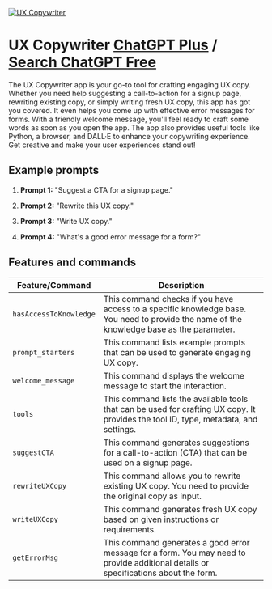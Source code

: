
[![UX Copywriter](https://files.oaiusercontent.com/file-RufwDY7T6byKcnne4jNIGBOj?se=2123-10-16T23%3A59%3A25Z&sp=r&sv=2021-08-06&sr=b&rscc=max-age%3D31536000%2C%20immutable&rscd=attachment%3B%20filename%3Dd9d9157d-cf46-4668-864b-0da078160dbd.png&sig=YwseomiMrqOPERJCX08wLcT7Ut8wVpVbO6Nf5rh4/o8%3D)](https://chat.openai.com/g/g-4VqF5ooPe-ux-copywriter)

# UX Copywriter [ChatGPT Plus](https://chat.openai.com/g/g-4VqF5ooPe-ux-copywriter) / [Search ChatGPT Free](https://gptcall.net/index.html#/?search=UX%20Copywriter)

The UX Copywriter app is your go-to tool for crafting engaging UX copy. Whether you need help suggesting a call-to-action for a signup page, rewriting existing copy, or simply writing fresh UX copy, this app has got you covered. It even helps you come up with effective error messages for forms. With a friendly welcome message, you'll feel ready to craft some words as soon as you open the app. The app also provides useful tools like Python, a browser, and DALL·E to enhance your copywriting experience. Get creative and make your user experiences stand out!

## Example prompts

1. **Prompt 1:** "Suggest a CTA for a signup page."

2. **Prompt 2:** "Rewrite this UX copy."

3. **Prompt 3:** "Write UX copy."

4. **Prompt 4:** "What's a good error message for a form?"


## Features and commands

| Feature/Command | Description |
| --- | --- |
| `hasAccessToKnowledge` | This command checks if you have access to a specific knowledge base. You need to provide the name of the knowledge base as the parameter. |
| `prompt_starters` | This command lists example prompts that can be used to generate engaging UX copy. |
| `welcome_message` | This command displays the welcome message to start the interaction. |
| `tools` | This command lists the available tools that can be used for crafting UX copy. It provides the tool ID, type, metadata, and settings. |
| `suggestCTA` | This command generates suggestions for a call-to-action (CTA) that can be used on a signup page.|
| `rewriteUXCopy` | This command allows you to rewrite existing UX copy. You need to provide the original copy as input. |
| `writeUXCopy` | This command generates fresh UX copy based on given instructions or requirements. |
| `getErrorMsg` | This command generates a good error message for a form. You may need to provide additional details or specifications about the form. |


